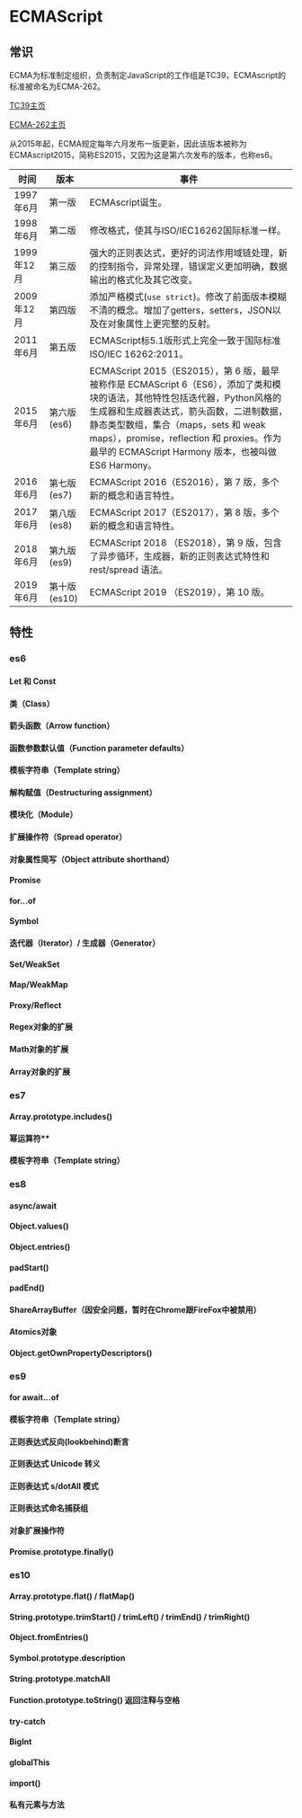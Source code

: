 # ECMAScript

## 常识

ECMA为标准制定组织，负责制定JavaScript的工作组是TC39，ECMAscript的标准被命名为ECMA-262。

[TC39主页](https://www.ecma-international.org/memento/tc39-m.htm)

[ECMA-262主页](https://www.ecma-international.org/publications/standards/Ecma-262.htm)

从2015年起，ECMA规定每年六月发布一版更新，因此该版本被称为ECMAscript2015，简称ES2015，又因为这是第六次发布的版本，也称es6。

| 时间 | 版本 | 事件 |
|---|---|---|
|1997年6月|第一版|ECMAscript诞生。|
|1998年6月|第二版|修改格式，使其与ISO/IEC16262国际标准一样。|
|1999年12月|第三版|强大的正则表达式，更好的词法作用域链处理，新的控制指令，异常处理，错误定义更加明确，数据输出的格式化及其它改变。|
|2009年12月|第四版|添加严格模式(`use strict`)。修改了前面版本模糊不清的概念。增加了getters，setters，JSON以及在对象属性上更完整的反射。|
|2011年6月|第五版|ECMAScript标5.1版形式上完全一致于国际标准ISO/IEC 16262:2011。|
|2015年6月|第六版(es6)|ECMAScript 2015（ES2015），第 6 版，最早被称作是 ECMAScript 6（ES6），添加了类和模块的语法，其他特性包括迭代器，Python风格的生成器和生成器表达式，箭头函数，二进制数据，静态类型数组，集合（maps，sets 和 weak maps），promise，reflection 和 proxies。作为最早的 ECMAScript Harmony 版本，也被叫做ES6 Harmony。|
|2016年6月|第七版(es7)|ECMAScript 2016（ES2016），第 7 版，多个新的概念和语言特性。|
|2017年6月|第八版(es8)|ECMAScript 2017（ES2017），第 8 版，多个新的概念和语言特性。|
|2018年6月|第九版(es9)|ECMAScript 2018 （ES2018），第 9 版，包含了异步循环，生成器，新的正则表达式特性和 rest/spread 语法。|
|2019年6月|第十版(es10)|ECMAScript 2019 （ES2019），第 10 版。|

## 特性

### es6

#### Let 和 Const

#### 类（Class）

#### 箭头函数（Arrow function）

#### 函数参数默认值（Function parameter defaults）

#### 模板字符串（Template string）

#### 解构赋值（Destructuring assignment）

#### 模块化（Module）

#### 扩展操作符（Spread operator）

#### 对象属性简写（Object attribute shorthand）

#### Promise

#### for...of

#### Symbol

#### 迭代器（Iterator）/ 生成器（Generator）

#### Set/WeakSet

#### Map/WeakMap

#### Proxy/Reflect

#### Regex对象的扩展

#### Math对象的扩展

#### Array对象的扩展

### es7

#### Array.prototype.includes()

#### 幂运算符**

#### 模板字符串（Template string）

### es8

#### async/await

#### Object.values()

#### Object.entries()

#### padStart()

#### padEnd()

#### ShareArrayBuffer（因安全问题，暂时在Chrome跟FireFox中被禁用）

#### Atomics对象

#### Object.getOwnPropertyDescriptors()

### es9

#### for await...of

#### 模板字符串（Template string）

#### 正则表达式反向(lookbehind)断言

#### 正则表达式 Unicode 转义

#### 正则表达式 s/dotAll 模式

#### 正则表达式命名捕获组

#### 对象扩展操作符

#### Promise.prototype.finally()

### es10

#### Array.prototype.flat() / flatMap()

#### String.prototype.trimStart() / trimLeft() / trimEnd() / trimRight()

#### Object.fromEntries()

#### Symbol.prototype.description

#### String.prototype.matchAll

#### Function.prototype.toString() 返回注释与空格

#### try-catch

#### BigInt

#### globalThis

#### import()

#### 私有元素与方法
